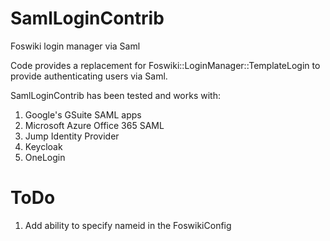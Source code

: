 # SamlLoginContrib
Foswiki login manager via Saml

Code provides a replacement for Foswiki::LoginManager::TemplateLogin to provide 
authenticating users via Saml.

SamlLoginContrib has been tested and works with:

  1. Google's GSuite SAML apps
  1. Microsoft Azure Office 365 SAML
  1. Jump Identity Provider
  1. Keycloak
  1. OneLogin

# ToDo
  1. Add ability to specify nameid in the FoswikiConfig
